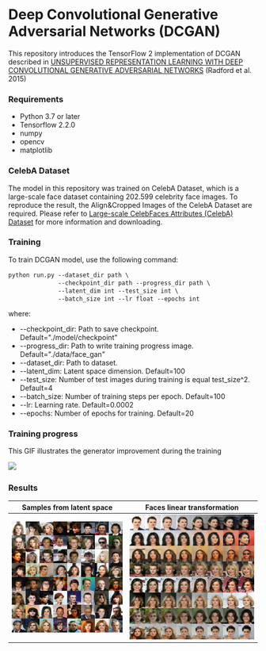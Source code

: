 # Deep Convolutional Generative Adversarial Networks (DCGAN)

This repository introduces the TensorFlow 2 implementation of DCGAN described in [UNSUPERVISED REPRESENTATION LEARNING
WITH DEEP CONVOLUTIONAL
GENERATIVE ADVERSARIAL NETWORKS](https://arxiv.org/pdf/1511.06434.pdf) (Radford et al. 2015)

### Requirements
- Python 3.7 or later
- Tensorflow 2.2.0
- numpy
- opencv
- matplotlib

### CelebA Dataset
The model in this repository was trained on CelebA Dataset, which is a large-scale face dataset containing 202.599 celebrity face images. To reproduce the result, the Align&Cropped Images of the CelebA Dataset are required. Please refer to [Large-scale CelebFaces Attributes (CelebA) Dataset](http://mmlab.ie.cuhk.edu.hk/projects/CelebA.html) for more information and downloading.

### Training
To train DCGAN model, use the following command:
```
python run.py --dataset_dir path \ 
              --checkpoint_dir path --progress_dir path \
              --latent_dim int --test_size int \
              --batch_size int --lr float --epochs int
```
where:
- --checkpoint_dir: Path to save checkpoint. Default="./model/checkpoint"
- --progress_dir: Path to write training progress image. Default="./data/face_gan"
- --dataset_dir: Path to dataset.
- --latent_dim: Latent space dimension. Default=100
- --test_size: Number of test images during training is equal test_size^2. Default=4
- --batch_size: Number of training steps per epoch. Default=100
- --lr: Learning rate. Default=0.0002
- --epochs: Number of epochs for training. Default=20

### Training progress
This GIF illustrates the generator improvement during the training

![](assets/training_progress.gif)

### Results
Samples from latent space | Faces linear transformation
:--------------------------:|:----------------------------: 
![](assets/samples.png) | ![](assets/linear_transformation.png)